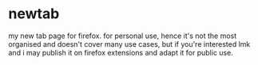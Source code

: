 # newtab

my new tab page for firefox. for personal use, hence it's not the most organised and doesn't cover many use cases, but if you're interested lmk and i may publish it on firefox extensions and adapt it for public use.
